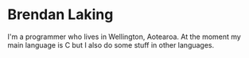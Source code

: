 # Brendan Laking

I'm a programmer who lives in Wellington, Aotearoa. At the moment my main language is C but I also do some stuff in other languages.

